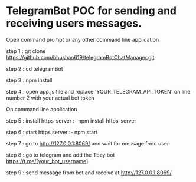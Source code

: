 # TelegramBot POC for sending and receiving users messages.

Open command prompt or any other command line application

step 1 : git clone https://github.com/bhushan619/telegramBotChatManager.git

step 2 : cd telegramBot

step 3 : npm install

step 4 : open app.js file and replace 'YOUR_TELEGRAM_API_TOKEN' on line number 2 with your actual bot token

On command line application

step 5 : install https-server :- npm install https-server

step 6 : start https server :- npm start

step 7 : go to http://127.0.0.1:8069/ and wait for message from user

step 8 : go to telegram and add the Tbay bot https://t.me/[your_bot_username]

step 9 : send message from bot and receive at http://127.0.0.1:8069/
